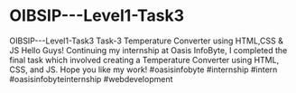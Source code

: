 # OIBSIP---Level1-Task3
OIBSIP---Level1-Task3  Task-3 Temperature Converter using HTML,CSS &amp; JS  Hello Guys! Continuing my internship at Oasis InfoByte, I completed the final task which involved creating a Temperature Converter using HTML, CSS, and JS.  Hope you like my work!  #oasisinfobyte #internship #intern #oasisinfobyteinternship #webdevelopment
